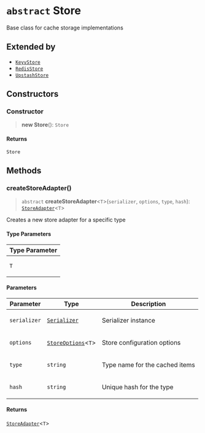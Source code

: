 # `abstract` Store

Base class for cache storage implementations

## Extended by

- [`KeyvStore`](../../extension-cache-keyv/classes/KeyvStore.md)
- [`RedisStore`](../../extension-cache-redis/classes/RedisStore.md)
- [`UpstashStore`](../../extension-cache-upstash/classes/UpstashStore.md)

## Constructors

### Constructor

> **new Store**(): `Store`

#### Returns

`Store`

## Methods

### createStoreAdapter()

> `abstract` **createStoreAdapter**\<`T`\>(`serializer`, `options`, `type`, `hash`): [`StoreAdapter`](StoreAdapter.md)\<`T`\>

Creates a new store adapter for a specific type

#### Type Parameters

<table>
<thead>
<tr>
<th>Type Parameter</th>
</tr>
</thead>
<tbody>
<tr>
<td>

`T`

</td>
</tr>
</tbody>
</table>

#### Parameters

<table>
<thead>
<tr>
<th>Parameter</th>
<th>Type</th>
<th>Description</th>
</tr>
</thead>
<tbody>
<tr>
<td>

`serializer`

</td>
<td>

[`Serializer`](../interfaces/Serializer.md)

</td>
<td>

Serializer instance

</td>
</tr>
<tr>
<td>

`options`

</td>
<td>

[`StoreOptions`](../interfaces/StoreOptions.md)\<`T`\>

</td>
<td>

Store configuration options

</td>
</tr>
<tr>
<td>

`type`

</td>
<td>

`string`

</td>
<td>

Type name for the cached items

</td>
</tr>
<tr>
<td>

`hash`

</td>
<td>

`string`

</td>
<td>

Unique hash for the type

</td>
</tr>
</tbody>
</table>

#### Returns

[`StoreAdapter`](StoreAdapter.md)\<`T`\>
